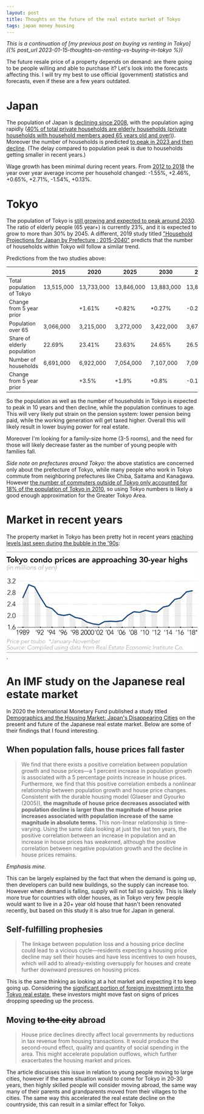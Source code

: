 ```yaml
---
layout: post
title: Thoughts on the future of the real estate market of Tokyo
tags: japan money housing
---
```


*This is a continuation of [my previous post on buying vs renting in Tokyo]({% post_url 2023-01-15-thoughts-on-renting-vs-buying-in-tokyo %})*

The future resale price of a property depends on demand: are there going to be people willing and able to purchase it?
Let's look into the forecasts affecting this.
I will try my best to use official (government) statistics and forecasts, even if these are a few years outdated.

<!--break-->

# Japan

The population of Japan is [declining since 2008](https://data.worldbank.org/indicator/SP.POP.TOTL?locations=JP), with the population aging rapidly ([40% of total private households are elderly households (private households with household members aged 65 years old and over)](https://www.stat.go.jp/english/data/handbook/c0117.html#:~:text=The%20number%20of%20elderly,many%20females%20as%20males.)).
Moreover the number of households is predicted [to peak in 2023 and then decline](https://www.stat.go.jp/english/data/handbook/c0117.html#:~:text=The%20number%20of%20households%20is%20projected%20to%20peak%20in%202023%20and%20then%20decrease%20thereafter.). (The delay compared to population peak is due to households getting smaller in recent years.)

Wage growth has been minimal during recent years. 
From [2012 to 2018](https://www.mhlw.go.jp/english/database/db-hh/xlsx/1-56.xlsx) the year over year average income per household changed: -1.55%, +2.46%, +0.65%, +2.71%, -1.54%, +0.13%.

# Tokyo

The population of Tokyo is [still growing and expected to peak around 2030](https://www.ipss.go.jp/pp-shicyoson/e/shicyoson18/kekkahyo_pref.xlsx).
The ratio of elderly people (65 year+) is  currently 23%, and it is expected to grow to more than 30% by 2045.
A different, 2019 study titled ["Household Projections for Japan by Prefecture : 2015-2040"](https://www.mhlw.go.jp/english/database/db-hh/xlsx/1-67.xlsx) predicts that the number of households within Tokyo will follow a similar trend.

Predictions from the two studies above:

| | 2015 | 2020 | 2025 | 2030 | 2035 | 2040 | 2045 |
|---|---|---|---|---|---|---|---|
| Total population of Tokyo | 13,515,000 | 13,733,000 | 13,846,000 | 13,883,000 | 13,852,000 | 13,759,000 | 13,607,000 |
| Change from 5 year prior |  | +1.61% | +0.82% | +0.27% | -0.22% | -0.67% | -1.10% |
| Population over 65 | 3,066,000 | 3,215,000 | 3,272,000 | 3,422,000 | 3,675,000 | 3,996,000 | 4,176,000 |
| Share of elderly population | 22.69% | 23.41% | 23.63% | 24.65% | 26.53% | 29.04% | 30.69% |
| Number of households | 6,691,000 | 6,922,000 | 7,054,000 | 7,107,000 | 7,097,000 | 7,019,000 | |
| Change from 5 year prior | | +3.5% | +1.9% | +0.8% | -0.1% | -1.1%| |

So the population as well as the number of households in Tokyo is expected to peak in 10 years and then decline, while the population continues to age.
This will very likely put strain on the pension system: lower pension being paid, while the working generation will get taxed higher.
Overall this will likely result in lower buying power for real estate.

Moreover I'm looking for a family-size home (3-5 rooms), and the need for those will likely decrease faster as the number of young people with families fall.

*Side note on prefectures around Tokyo:* the above statistics are concerned only about the prefecture of Tokyo, while many people who work in Tokyo commute from neighboring prefectures like Chiba, Saitama and Kanagawa.
However [the number of commuters outside of Tokyo only accounted for 18% of the population of Tokyo in 2010](https://www.metro.tokyo.lg.jp/ENGLISH/ABOUT/HISTORY/history03.htm#:~:text=Daytime%20and%20Nighttime%20Population), so using Tokyo numbers is likely a good enough approximation for the Greater Tokyo Area.

# Market in recent years

The property market in Tokyo has been pretty hot in recent years  [reaching levels last seen during the bubble in the '90s](https://asia.nikkei.com/Business/Markets/Property/Tokyo-property-prices-near-bubble-era-levels):

![Tokyo condo prices are approaching 30-year high](/assets/2023-01-15-thoughts-on-the-future-of-the-tokyo-real-estate-market/ApartmentPrice-Line.png#lb).

# An IMF study on the Japanese real estate market

In 2020 the International Monetary Fund published a study titled [Demographics and the Housing Market: Japan's Disappearing Cities](https://www.elibrary.imf.org/configurable/content/journals$002f001$002f2020$002f200$002farticle-A001-en.xml) on the present and future of the Japanese real estate market.
Below are some of their findings that I found interesting.

## When population falls, house prices fall faster

> We find that there exists a positive correlation between population growth and house prices—a 1 percent increase in population growth is associated with a 5 percentage points increase in house prices. Furthermore, we find that this positive correlation embeds a nonlinear relationship between population growth and house price changes. Consistent with the durable housing model (Glaeser and Gyourko (2005)), **the magnitude of house price decreases associated with population decline is larger than the magnitude of house price increases associated with population increase of the same magnitude in absolute terms.** This non-linear relationship is time-varying. Using the same data looking at just the last ten years, the positive correlation between an increase in population and an increase in house prices has weakened, although the positive correlation between negative population growth and the decline in house prices remains.

*Emphasis mine.*

This can be largely explained by the fact that when the demand is going up, then developers can build new buildings, so the supply can increase too.
However when demand is falling, supply will not fall so quickly.
This is likely more true for countries with older houses, as in Tokyo very few people would want to live in a 20+ year old house that hasn't been renovated recently, but based on this study it is also true for Japan in general.

## Self-fulfilling prophesies

> The linkage between population loss and a housing price decline could lead to a vicious cycle—residents expecting a housing price decline may sell their houses and have less incentives to own houses, which will add to already-existing oversupply for houses and create further downward pressures on housing prices. 

This is the same thinking as looking at a hot market and expecting it to keep going up.
Considering the [significant portion of foreign investment into the Tokyo real estate](https://www.irea.estate/tokyo-ranks-no1-for-global-real-estate-investment.html), these investors might move fast on signs of prices dropping speeding up the process.

## Moving ~~to the city~~ abroad

> House price declines directly affect local governments by reductions in tax revenue from housing transactions. It would produce the second-round effect, quality and quantity of social spending in the area. This might accelerate population outflows, which further exacerbates the housing market and prices.

The article discusses this issue in relation to young people moving to large cities, however if the same situation would to come for Tokyo in 20-30 years, then highly skilled people will consider moving abroad, the same way many of their parents and grandparents moved from their villages to the cities.
The same way this accelerated the real estate decline on the countryside, this can result in a similar effect for Tokyo.
